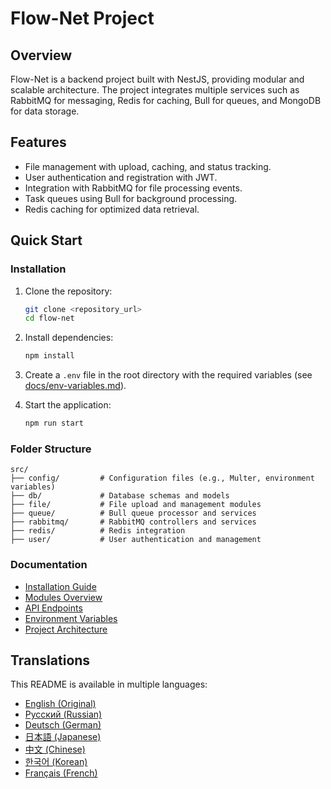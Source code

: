 
# Flow-Net Project

## Overview
Flow-Net is a backend project built with NestJS, providing modular and scalable architecture. The project integrates multiple services such as RabbitMQ for messaging, Redis for caching, Bull for queues, and MongoDB for data storage.

## Features
- File management with upload, caching, and status tracking.
- User authentication and registration with JWT.
- Integration with RabbitMQ for file processing events.
- Task queues using Bull for background processing.
- Redis caching for optimized data retrieval.

## Quick Start

### Installation
1. Clone the repository:
   ```bash
   git clone <repository_url>
   cd flow-net
   ```
2. Install dependencies:
   ```bash
   npm install
   ```

3. Create a `.env` file in the root directory with the required variables (see [docs/env-variables.md](docs/env-variables.md)).

4. Start the application:
   ```bash
   npm run start
   ```

### Folder Structure
```plaintext
src/
├── config/         # Configuration files (e.g., Multer, environment variables)
├── db/             # Database schemas and models
├── file/           # File upload and management modules
├── queue/          # Bull queue processor and services
├── rabbitmq/       # RabbitMQ controllers and services
├── redis/          # Redis integration
├── user/           # User authentication and management
```

### Documentation
- [Installation Guide](docs/installation.md)
- [Modules Overview](docs/modules.md)
- [API Endpoints](docs/api-endpoints.md)
- [Environment Variables](docs/env-variables.md)
- [Project Architecture](docs/architecture.md)

## Translations
This README is available in multiple languages:
- [English (Original)](README.md)
- [Русский (Russian)](translations/README.ru.md)
- [Deutsch (German)](translations/README.de.md)
- [日本語 (Japanese)](translations/README.ja.md)
- [中文 (Chinese)](translations/README.zh.md)
- [한국어 (Korean)](translations/README.ko.md)
- [Français (French)](translations/README.fr.md)
